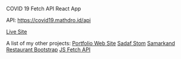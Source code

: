 COVID 19 Fetch API React App

API: https://covid19.mathdro.id/api

[Live Site](https://mmpcovid19.netlify.app/)

A list of my other projects:
[Portfolio Web Site](https://mirzaevmuzaffar.com/)
[Sadaf Stom](http://www.sadafstom.uz/)
[Samarkand Restaurant Bootstrap](https://samarkandansan.netlify.app/)
[JS Fetch API](https://mmpjokesfetchapi.netlify.ap)






